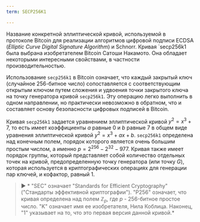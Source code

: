 ```yaml
---
term: SECP256K1

---
```

Название конкретной эллиптической кривой, используемой в протоколе Bitcoin для реализации алгоритмов цифровой подписи ECDSA (*Elliptic Curve Digital Signature Algorithm*) и Schnorr. Кривая `secp256k1 была выбрана изобретателем Bitcoin Сатоши Накамото. Она обладает некоторыми интересными свойствами, в частности производительностью.

Использование `secp256k1` в Bitcoin означает, что каждый закрытый ключ (случайное 256-битное число) сопоставляется с соответствующим открытым ключом путем сложения и удвоения точки закрытого ключа на точку генератора кривой `secp256k1`. Эту операцию легко выполнить в одном направлении, но практически невозможно в обратном, что и составляет основу безопасности цифровых подписей в Bitcoin.

Кривая `secp256k1` задается уравнением эллиптической кривой $y^2 = x^3 + 7$, то есть имеет коэффициенты $a$ равные $0$ и $b$ равные $7$ в общем виде уравнения эллиптической кривой $y^2 = x^3 + ax + b$. `secp256k1` определена над конечным полем, порядок которого является очень большим простым числом, а именно $p = 2^{256} - 2^{32} - 977$. Кривая также имеет порядок группы, который представляет собой количество отдельных точек на кривой, предопределенную точку генератора (или точку $G$), которая используется в криптографических операциях для генерации пар ключей, и кофактор, равный $1$.

> ► * "SEC" означает "Standards for Efficient Cryptography" ("Стандарты эффективной криптографии"). "P256" означает, что кривая определена над полем $\mathbb{Z}_p$, где $p$ - 256-битное простое число. "K" означает имя ее изобретателя, Нила Коблица. Наконец, "1" указывает на то, что это первая версия данной кривой.*